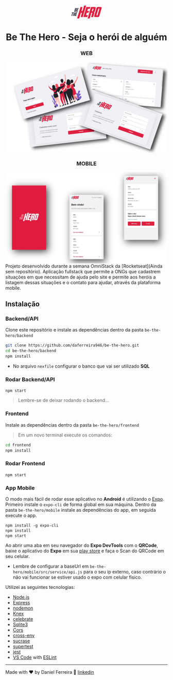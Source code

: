 <h1 align="center">
<br>
<img src="mobile/src/assets/logo.png" alt="Be The Hero">
<br>
<br>
Be The Hero - Seja o herói de alguém
</h1>

<h3 align="center">WEB</h3>
<img align="center" src="src/web-montage.png" alt="Telas web"/>
<br/>
<h3 align="center">MOBILE</h3>
<img align="center" src="src/mobile-montage.png" alt="Telas mobile"/>
<br/>
Projeto desenvolvido durante a semana OmniStack da [Rocketseat](Ainda sem repositório). Aplicação fullstack que permite a ONGs que cadastrem situações em que necessitam de ajuda pelo site e permite aos heróis a listagem dessas situações e o contato para ajudar, através da plataforma mobile.

## Instalação
### Backend/API
Clone este repositório e instale as dependências dentro da pasta `be-the-hero/backend`
```sh
git clone https://github.com/daferreira946/be-the-hero.git
cd be-the-hero/backend
npm install
```
- No arquivo `nexfile` configurar o banco que vai ser utilizado **SQL**

### Rodar Backend/API
```
npm start
```
> Lembre-se de deixar rodando o backend...
### Frontend
Instale as dependências dentro da pasta `be-the-hero/frontend`
> Em um novo terminal execute os comandos:
```sh
cd frontend
npm install
```
### Rodar Frontend
```
npm start
```
### App Mobile
O modo mais fácil de rodar esse aplicativo no **Android** é utilizando o [Expo](https://expo.io/).
Primeiro instale o `expo-cli` de forma global em sua máquina. 
Dentro da pasta `be-the-hero/mobile` instale as dependências do app, em seguida execute o app.
```
npm install -g expo-cli
npm install
npm start
``` 
Ao abrir uma aba em seu navegador do **Expo DevTools** com o **QRCode**, baixe o aplicativo do **Expo** em sua [play store](https://play.google.com/store/apps/details?id=host.exp.exponent) e faça o Scan do QRCode em seu celular.

- Lembre de configurar a baseUrl em `be-the-hero/mobile/src/service/api.js` para o seu ip externo, caso contrário o não vai funcionar se estiver usado o expo com celular físico.

Utilizei as seguintes tecnologias:

-  [Node.js](https://nodejs.org/en/)
-  [Express](https://expressjs.com/)
-  [nodemon](https://nodemon.io/)
-  [Knex](http://knexjs.org/)
-  [celebrate](https://www.npmjs.com/package/celebrate)
-  [Sqlite3](https://www.npmjs.com/package/sqlite3)
-  [Cors](https://www.npmjs.com/package/cors)
-  [cross-env](https://www.npmjs.com/package/cross-env)
-  [sucrase](https://www.npmjs.com/package/sucrase)
-  [supertest](https://www.npmjs.com/package/supertest)
-  [jest](https://www.npmjs.com/package/jest)
-  [VS Code](https://code.visualstudio.com/) with [ESLint](https://eslint.org/)

---

Made with ♥ by Daniel Ferreira :wave: [linkedin](https://www.linkedin.com/in/daferreira946/)
